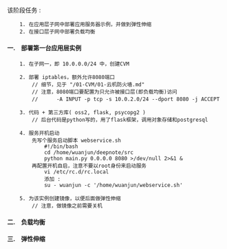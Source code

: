 该阶段任务 :

        1. 在应用层子网中部署应用服务器示例，并做到弹性伸缩
        2. 在接口层子网中部署负载均衡


#### 一.　部署第一台应用层实例 ####

        1. 在子网一，即 10.0.0.0/24 中，创建CVM
        
        2. 部署 iptables，额外允许8080端口
            // 细节，见于 "/01-CVM/01-云机防火墙.md"
            // 注意，8080端口要配置为只允许被接口层(即负载均衡)访问
            // 　　　-A INPUT -p tcp -s 10.0.2.0/24 --dport 8080 -j ACCEPT
            
        3. 代码 + 第三方库( oss2, flask, psycopg2 )
            // 后台代码是python写的，用了flask框架，调用对象存储和postgresql
        
        4. 服务开机启动
            先写个服务启动脚本 webservice.sh
                #!/bin/bash
                cd /home/wuanjun/deepnote/src
                python main.py 0.0.0.0 8080 >/dev/null 2>&1 &
            再配置开机自启，注意不要以root身份来启动服务
                vi /etc/rc.d/rc.local
                添加 :
                su - wuanjun -c '/home/wuanjun/webservice.sh'
            
        5. 为该实例创建镜像，以便后面做弹性伸缩
            // 注意，做镜像之前需要关机


#### 二.　负载均衡 ####


#### 三.　弹性伸缩 ####

